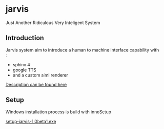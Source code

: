 jarvis
======

Just Another Ridiculous Very Inteligent System

Introduction
------------

Jarvis system aim to introduce a human to machine interface capability with :
- sphinx 4
- google TTS
- and a custom aiml renderer

[Description can be found here](https://6a1f1411b70ea966ae7d011616f2d38c2be1f67d-www.googledrive.com/host/0B-1rUiMKBiO4RXQzNUNjS0JGWmM/documentation/cartography.html)

Setup
-----

Windows installation process is build with innoSetup

[setup-jarvis-1.0beta1.exe](https://6a1f1411b70ea966ae7d011616f2d38c2be1f67d-www.googledrive.com/host/0B-1rUiMKBiO4RXQzNUNjS0JGWmM/bundles/setup-jarvis-1.0beta1.exe)
